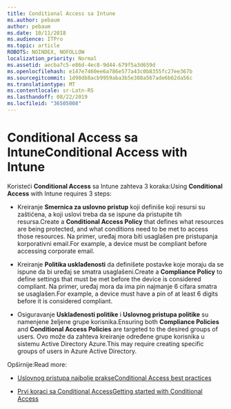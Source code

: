 ```yaml
---
title: Conditional Access sa Intune
ms.author: pebaum
author: pebaum
ms.date: 10/11/2018
ms.audience: ITPro
ms.topic: article
ROBOTS: NOINDEX, NOFOLLOW
localization_priority: Normal
ms.assetid: aecba7c5-e86d-4ec8-9d44-679f5a3d659d
ms.openlocfilehash: e147e7460ee6a786e577a43c0b8355fc27ee367b
ms.sourcegitcommit: 1d98db8acb9959aba3b5e308a567ade6b62da56c
ms.translationtype: MT
ms.contentlocale: sr-Latn-RS
ms.lasthandoff: 08/22/2019
ms.locfileid: "36505008"
---
```

# <a name="conditional-access-with-intune"></a><span data-ttu-id="65eb5-102">Conditional Access sa Intune</span><span class="sxs-lookup"><span data-stu-id="65eb5-102">Conditional Access with Intune</span></span>

<span data-ttu-id="65eb5-103">Koristeći **Conditional Access** sa Intune zahteva 3 koraka:</span><span class="sxs-lookup"><span data-stu-id="65eb5-103">Using **Conditional Access** with Intune requires 3 steps:</span></span> 
  
- <span data-ttu-id="65eb5-104">Kreiranje **Smernica za uslovno pristup** koji definiše koji resursi su zaštićena, a koji uslovi treba da se ispune da pristupite tih resursa.</span><span class="sxs-lookup"><span data-stu-id="65eb5-104">Create a **Conditional Access Policy** that defines what resources are being protected, and what conditions need to be met to access those resources.</span></span> <span data-ttu-id="65eb5-105">Na primer, uređaj mora biti usaglašen pre pristupanja korporativni email.</span><span class="sxs-lookup"><span data-stu-id="65eb5-105">For example, a device must be compliant before accessing corporate email.</span></span> 
    
- <span data-ttu-id="65eb5-106">Kreiranje **Politika usklađenosti** da definišete postavke koje moraju da se ispune da bi uređaj se smatra usaglašeni.</span><span class="sxs-lookup"><span data-stu-id="65eb5-106">Create a **Compliance Policy** to define settings that must be met before the device is considered compliant.</span></span> <span data-ttu-id="65eb5-107">Na primer, uređaj mora da ima pin najmanje 6 cifara smatra se usaglašen.</span><span class="sxs-lookup"><span data-stu-id="65eb5-107">For example, a device must have a pin of at least 6 digits before it is considered compliant.</span></span> 
    
- <span data-ttu-id="65eb5-108">Osiguravanje **Usklađenosti politike** i **Uslovnog pristupa politike** su namenjene željene grupe korisnika.</span><span class="sxs-lookup"><span data-stu-id="65eb5-108">Ensuring both **Compliance Policies** and **Conditional Access Policies** are targeted to the desired groups of users.</span></span> <span data-ttu-id="65eb5-109">Ovo može da zahteva kreiranje određene grupe korisnika u sistemu Active Directory Azure.</span><span class="sxs-lookup"><span data-stu-id="65eb5-109">This may require creating specific groups of users in Azure Active Directory.</span></span> 
    
<span data-ttu-id="65eb5-110">Opširnije:</span><span class="sxs-lookup"><span data-stu-id="65eb5-110">Read more:</span></span>
  
- [<span data-ttu-id="65eb5-111">Uslovnog pristupa najbolje prakse</span><span class="sxs-lookup"><span data-stu-id="65eb5-111">Conditional Access best practices</span></span>](https://docs.microsoft.com/azure/active-directory/conditional-access/best-practices)
    
- [<span data-ttu-id="65eb5-112">Prvi koraci sa Conditional Access</span><span class="sxs-lookup"><span data-stu-id="65eb5-112">Getting started with Conditional Access </span></span>](https://docs.microsoft.com/azure/active-directory/active-directory-conditional-access-azure-portal-get-started)
    

